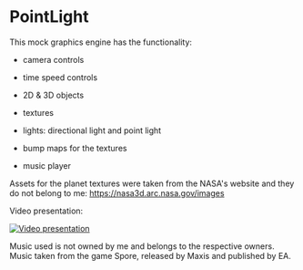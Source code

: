 # PointLight
This mock graphics engine has the functionality:

- camera controls

- time speed controls

- 2D & 3D objects

- textures

- lights: directional light and point light

- bump maps for the textures

- music player


Assets for the planet textures were taken from the NASA's website and they do not belong to me: https://nasa3d.arc.nasa.gov/images

Video presentation:

[![Video presentation](https://img.youtube.com/vi/HGcmWQNYFjA/default.jpg)](https://youtu.be/HGcmWQNYFjA)


Music used is not owned by me and belongs to the respective owners.
Music taken from the game Spore, released by Maxis and published by EA.
